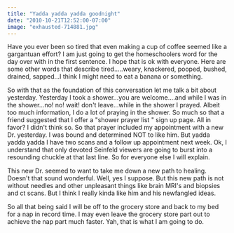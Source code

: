 ```yaml
---
title: "Yadda yadda yadda goodnight"
date: "2010-10-21T12:52:00-07:00"
image: "exhausted-714881.jpg"
---
```


Have you ever been so tired that even making a cup of coffee seemed like a 
gargantuan effort? I am just going to get the homeschoolers word for the day over with in the first sentence. I hope that is ok with everyone. 
Here are some other words that describe tired.....weary, knackered, pooped, bushed, drained, sapped...I think I might need to eat a banana or something. 

So with that as the foundation of this conversation let me talk a bit about yesterday. Yesterday I took a shower...you are welcome....and while I was in the shower...no! no! wait! don't leave...while in the shower I prayed. Albeit too much information, I do a lot of praying in the shower. So much so that a friend suggested that I offer a "shower prayer list " sign up page. All in favor? I didn't think so. 
So that prayer included my appointment with a new Dr. yesterday. I was bound and determined NOT to like him. But yadda yadda yadda I have two scans and a follow up appointment next week. Ok, I understand that only devoted Seinfeld viewers are going to burst into a resounding chuckle at that last line. So for everyone else I will explain. 

This new Dr. seemed to want to take me down a new path to healing. Doesn't that sound wonderful. Well, yes I suppose. But this new path is not without needles and other unpleasant things like brain MRI's and biopsies and ct scans. But I think I really kinda like him and his newfangled ideas. 

So all that being said I will be off to the grocery store and back to my bed for a nap in record time. I may even leave the grocery store part out to achieve the nap part much faster. Yah, that is what I am going to do.